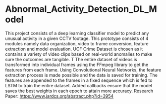 # Abnormal_Activity_Detection_DL_Model
This project consists of a deep learning classifier model to predict any unusual activity in a given CCTV footage. 
This prototype consists of 4 modules namely data organization, video to frame conversion, feature extraction and model evaluation. UCF Crime Dataset is chosen as it contains a variety of video clips based on real-world anomalies to make sure the outcomes are tangible. T
The entire dataset of videos is transformed into individual frames using the FFmpeg library to get the features from each frame. Using Convolutional Neural Networks, the feature extraction process is made possible and the data is saved for training. The features are appended to the frames in a fixed sequence which is fed to LSTM to train the entire dataset. Added callbacks ensure that the model saves the best weights in each epoch to attain more accuracy.
Research Paper: https://www.jardcs.org/abstract.php?id=3954
